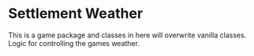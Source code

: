 # Settlement Weather

This is a game package and classes in here will overwrite vanilla classes.
Logic for controlling the games weather.
